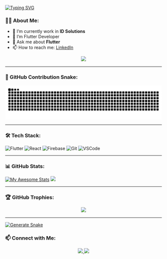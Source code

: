 [![Typing SVG](https://readme-typing-svg.herokuapp.com?font=Jetbrains&pause=1000&color=5F99AE&center=false&width=435&lines=I'm+Muhammad+Rizky+Pratama+Solahudin;This+is..;My+Github)](https://git.io/typing-svg)

### 👨‍💻 About Me:

- 🔭 I’m currently work in **ID Solutions**
- 👀 I’m Flutter Developer
- 💬 Ask me about **Flutter**
- 📫 How to reach me: [LinkedIn](https://www.linkedin.com/in/mrizkypratamas/)

<p align="center">
  <img src="https://media3.giphy.com/media/v1.Y2lkPTc5MGI3NjExbTB6bzNvYjRwdHZpNjlza3I0M2xxdzBtZ3lxNjJ5dWZueTd3M25rYSZlcD12MV9pbnRlcm5hbF9naWZfYnlfaWQmY3Q9Zw/CrFLL3CnRpw5ddlBMm/giphy.gif" width="400"/>
</p>

---

### 🐍 GitHub Contribution Snake:

<p align="center">
  <img src="https://github.com/rizkyxp/rizkyxp/raw/output/github-contribution-grid-snake.svg" />
</p>

---

### 🛠 Tech Stack:

![Flutter](https://img.shields.io/badge/Flutter-02569B?style=for-the-badge&logo=flutter&logoColor=white)
![React](https://img.shields.io/badge/React-61DAFB?style=for-the-badge&logo=react&logoColor=black)
![Firebase](https://img.shields.io/badge/Firebase-FFCA28?style=for-the-badge&logo=firebase&logoColor=black)
![Git](https://img.shields.io/badge/Git-%23F14E32?style=for-the-badge&logo=git&logoColor=black)
![VSCode](https://img.shields.io/badge/VSCode-%23007ACC?style=for-the-badge&logo=visualstudiocode&logoColor=blue)

---

### 📊 GitHub Stats:

[![My Awesome Stats](https://awesome-github-stats.azurewebsites.net/user-stats/rizkyxp?cardType=level&theme=react&preferLogin=false)](https://git.io/awesome-stats-card)
<img src="https://github-readme-stats.vercel.app/api/top-langs/?username=rizkyxp&layout=compact&theme=radical" width="400"/>

---

### 🏆 GitHub Trophies:

<p align="center">
  <img src="https://github-profile-trophy.vercel.app/?username=rizkyxp&theme=radical" />
</p>

---

[![Generate Snake](https://github.com/kzuferdy/kzuferdy/actions/workflows/snake.yml/badge.svg)](https://github.com/kzuferdy/kzuferdy/actions/workflows/snake.yml)

### 📫 Connect with Me:

<p align="center">
  <a href="https://www.linkedin.com/in/mrizkypratamas/">
    <img src="https://img.shields.io/badge/LinkedIn-blue?style=for-the-badge&logo=linkedin&logoColor=white"/>
  </a>
  <a href="rizkyp191@gmail.com">
    <img src="https://img.shields.io/badge/Email-red?style=for-the-badge&logo=gmail&logoColor=white"/>
  </a>
</p>
